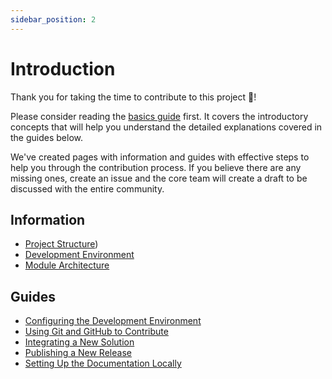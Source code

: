 ```yaml
---
sidebar_position: 2
---
```


# Introduction

Thank you for taking the time to contribute to this project 🎊!

Please consider reading the [basics guide](./basics/) first. It covers the introductory concepts that will help you understand the detailed explanations covered in the guides below.

We've created pages with information and guides with effective steps to help you through the contribution process. If you believe there are any missing ones, create an issue and the core team will create a draft to be discussed with the entire community.

## Information

- [Project Structure](project-structure.md))
- [Development Environment](development-environment.md)
- [Module Architecture](module-architecture.md)

## Guides

- [Configuring the Development Environment](configuring-the-development-environment.md)
- [Using Git and GitHub to Contribute](using-git-and-github-to-contribute.md)
- [Integrating a New Solution](integrating-a-new-solution.md)
- [Publishing a New Release](publishing-a-new-release.md)
- [Setting Up the Documentation Locally](setting-up-the-documentation-locally.md)